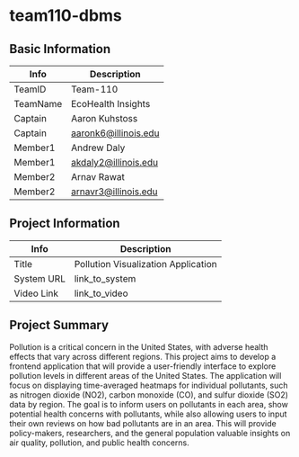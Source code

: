 # team110-dbms

## Basic Information

|   Info      |        Description     |
| ----------- | ---------------------- |
| TeamID      |        Team-110        |
| TeamName    |    EcoHealth Insights  |
| Captain     |       Aaron Kuhstoss   |
| Captain     |   aaronk6@illinois.edu |
| Member1     |       Andrew Daly      |
| Member1     |   akdaly2@illinois.edu |
| Member2     |       Arnav Rawat      |
| Member2     |   arnavr3@illinois.edu |

## Project Information

|   Info      |        Description     |
| ----------- | ---------------------- |
|  Title      | Pollution Visualization Application   |
| System URL  |      link_to_system    |
| Video Link  |      link_to_video     |

## Project Summary

Pollution is a critical concern in the United States, with adverse health effects that vary across different regions. This project aims to develop a frontend application that will provide a user-friendly interface to explore pollution levels in different areas of the United States. The application will focus on displaying time-averaged heatmaps for individual pollutants, such as nitrogen dioxide (NO2), carbon monoxide (CO), and sulfur dioxide (SO2) data by region. The goal is to inform users on pollutants in each area, show potential health concerns with pollutants, while also allowing users to input their own reviews on how bad pollutants are in an area. This will provide policy-makers, researchers, and the general population valuable insights on air quality, pollution, and public health concerns. 